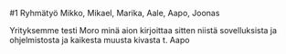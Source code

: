 
#1 Ryhmätyö Mikko, Mikael, Marika, Aale, Aapo, Joonas

Yrityksemme
testi
Moro minä aion kirjoittaa sitten niistä sovelluksista ja ohjelmistosta ja kaikesta muusta kivasta t. Aapo
